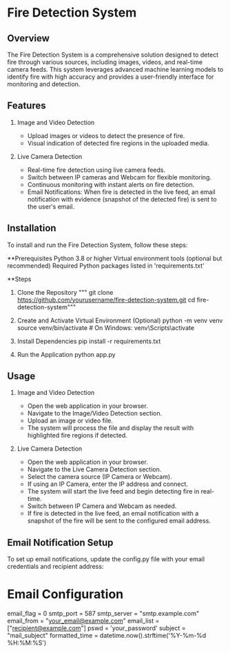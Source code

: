# Fire Detection System

## Overview
The Fire Detection System is a comprehensive solution designed to detect fire through various sources, including images, videos, and real-time camera feeds. This system leverages advanced machine learning models to identify fire with high accuracy and provides a user-friendly interface for monitoring and detection.

## Features
1. Image and Video Detection
     - Upload images or videos to detect the presence of fire.
     - Visual indication of detected fire regions in the uploaded media.

2. Live Camera Detection
     - Real-time fire detection using live camera feeds.
     - Switch between IP cameras and Webcam for flexible monitoring.
     - Continuous monitoring with instant alerts on fire detection.
     - Email Notifications: When fire is detected in the live feed, an email notification with evidence (snapshot of the detected fire) is sent to the user's email.
  
## Installation
To install and run the Fire Detection System, follow these steps:

**Prerequisites
Python 3.8 or higher
Virtual environment tools (optional but recommended)
Required Python packages listed in 'requirements.txt'

**Steps
1. Clone the Repository
"""
   git clone https://github.com/yourusername/fire-detection-system.git
   cd fire-detection-system"""
   
2. Create and Activate Virtual Environment (Optional)
  python -m venv venv
  source venv/bin/activate  # On Windows: venv\Scripts\activate

3. Install Dependencies
   pip install -r requirements.txt

4. Run the Application
   python app.py

## Usage
1. Image and Video Detection
    - Open the web application in your browser.
    - Navigate to the Image/Video Detection section.
    - Upload an image or video file.
    - The system will process the file and display the result with highlighted fire regions if detected.

2. Live Camera Detection
    - Open the web application in your browser.
    - Navigate to the Live Camera Detection section.
    - Select the camera source (IP Camera or Webcam).
    - If using an IP Camera, enter the IP address and connect.
    - The system will start the live feed and begin detecting fire in real-time.
    - Switch between IP Camera and Webcam as needed.
    - If fire is detected in the live feed, an email notification with a snapshot of the fire will be sent to the configured email address.

## Email Notification Setup
To set up email notifications, update the config.py file with your email credentials and recipient address:

# Email Configuration
email_flag = 0
smtp_port = 587
smtp_server = "smtp.example.com"
email_from = "your_email@example.com"
email_list = ["recipient@example.com"]
pswd = 'your_password'
subject = "mail_subject"
formatted_time = datetime.now().strftime('%Y-%m-%d %H:%M:%S')
